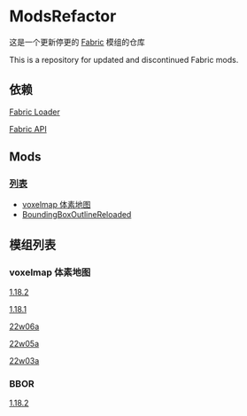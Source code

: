 # ModsRefactor

这是一个更新停更的 [Fabric](https://fabricmc.net/develop/) 模组的仓库

This is a repository for updated and discontinued Fabric mods.

## 依赖

[Fabric Loader](https://fabricmc.net/use/installer/)

[Fabric API](https://github.com/FabricMC/fabric)


## Mods

### [列表](#模组列表)

- [voxelmap 体素地图](#voxelmap-体素地图)
- [BoundingBoxOutlineReloaded](#BBOR)

## 模组列表

### voxelmap 体素地图

[1.18.2](https://io.magicst.cn/voxelmap/voxelmap-1.18.2.jar)

[1.18.1](https://io.magicst.cn/voxelmap/voxelmap-1.18.1.jar)

[22w06a](https://io.magicst.cn/voxelmap/voxelmap-22w06a.jar)

[22w05a](https://io.magicst.cn/voxelmap/voxelmap-22w05a.jar)

[22w03a](https://io.magicst.cn/voxelmap/voxelmap-22w03a.jar)

### BBOR

[1.18.2](https://io.magicst.cn/BBOR/BBOutlineReloaded.jar)







